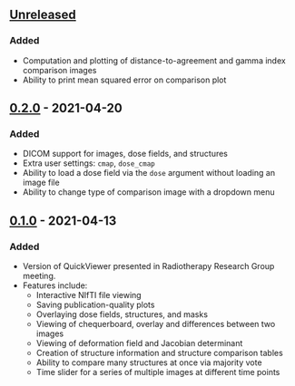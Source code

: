 ## [Unreleased](https://github.com/hlpullen/quickviewer/compare/v0.2.0...HEAD)

### Added
- Computation and plotting of distance-to-agreement and gamma index comparison images
- Ability to print mean squared error on comparison plot


## [0.2.0](https://github.com/hlpullen/quickviewer/releases/tag/v0.2.0) - 2021-04-20

### Added
- DICOM support for images, dose fields, and structures
- Extra user settings: `cmap`, `dose_cmap`
- Ability to load a dose field via the `dose` argument without loading an image file
- Ability to change type of comparison image with a dropdown menu

## [0.1.0](https://github.com/hlpullen/quickviewer/releases/tag/v0.1.0) - 2021-04-13

### Added
- Version of QuickViewer presented in Radiotherapy Research Group meeting.
- Features include:
    - Interactive NIfTI file viewing
    - Saving publication-quality plots
    - Overlaying dose fields, structures, and masks
    - Viewing of chequerboard, overlay and differences between two images
    - Viewing of deformation field and Jacobian determinant
    - Creation of structure information and structure comparison tables
    - Ability to compare many structures at once via majority vote
    - Time slider for a series of multiple images at different time points
